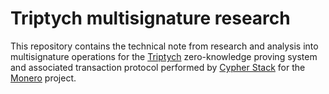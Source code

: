 # Triptych multisignature research

This repository contains the technical note from research and analysis into multisignature operations for the [Triptych](https://eprint.iacr.org/2020/018) zero-knowledge proving system and associated transaction protocol performed by [Cypher Stack](https://cypherstack.com) for the [Monero](https://getmonero.org) project.
